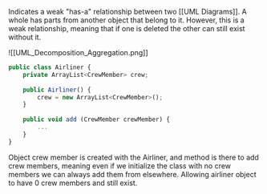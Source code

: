 Indicates a weak "has-a" relationship between two [[UML Diagrams]]. A whole has parts from another object that belong to it. However, this is a weak relationship, meaning that if one is deleted the other can still exist without it.

![[UML_Decomposition_Aggregation.png]]

```javascript
public class Airliner {
	private ArrayList<CrewMember> crew;
	
	public Airliner() {
		crew = new ArrayList<CrewMember>();
	}
	
	public void add (CrewMember crewMember) {
		...
	}
}
```

Object crew member is created with the Airliner, and method is there to add crew members, meaning even if we initialize the class with no crew members we can always add them from elsewhere. Allowing airliner object to have 0 crew members and still exist.